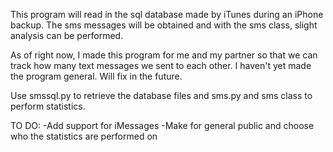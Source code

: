 This program will read in the sql database made by iTunes during an iPhone backup. The sms messages will be obtained and with the sms class, slight analysis can be performed.

As of right now, I made this program for me and my partner so that we can track how many text messages we sent to each other. I haven't yet made the program general. Will fix in the future.

Use smssql.py to retrieve the database files and sms.py and sms class to perform statistics.

TO DO:
-Add support for iMessages
-Make for general public and choose who the statistics are performed on
